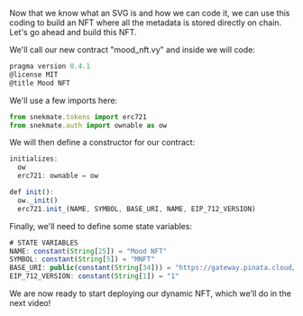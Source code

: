 Now that we know what an SVG is and how we can code it, we can use this coding to build an NFT where all the metadata is stored directly on chain. Let's go ahead and build this NFT.

We'll call our new contract "mood_nft.vy" and inside we will code:

```javascript
pragma version 0.4.1
@license MIT
@title Mood NFT
```

We'll use a few imports here:

```javascript
from snekmate.tokens import erc721
from snekmate.auth import ownable as ow
```

We will then define a constructor for our contract:

```javascript
initializes:
  ow
  erc721: ownable = ow

def init():
  ow._init()
  erc721.init_(NAME, SYMBOL, BASE_URI, NAME, EIP_712_VERSION)
```

Finally, we'll need to define some state variables:

```javascript
# STATE VARIABLES
NAME: constant(String[25]) = "Mood NFT"
SYMBOL: constant(String[5]) = "MNFT"
BASE_URI: public(constant(String[34])) = "https://gateway.pinata.cloud/ipfs/"
EIP_712_VERSION: constant(String[1]) = "1"
```

We are now ready to start deploying our dynamic NFT, which we'll do in the next video!
